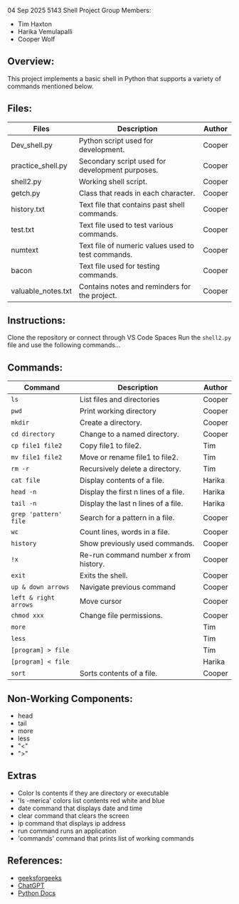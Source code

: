 
04 Sep 2025
5143 Shell Project
Group Members:
- Tim Haxton
- Harika Vemulapalli
- Cooper Wolf

## Overview:
This project implements a basic shell in Python that supports a variety of commands mentioned below.

## Files:
| Files                 | Description                                         | Author   |
|-----------------------|-----------------------------------------------------|----------|
| Dev_shell.py          | Python script used for development.                 | Cooper   |
| practice_shell.py     | Secondary script used for development purposes.     | Cooper   |
| shell2.py             | Working shell script.                               | Cooper   |
| getch.py              | Class that reads in each character.                 | Cooper   |
| history.txt           | Text file that contains past shell commands.        | Cooper   |
| test.txt              | Text file used to test various commands.            | Cooper   |
| numtext               | Text file of numeric values used to test commands.  | Cooper   |
| bacon                 | Text file used for testing commands.                | Cooper   |
| valuable_notes.txt    | Contains notes and reminders for the project.       | Cooper   |

## Instructions:
Clone the repository or connect through VS Code Spaces
Run the `shell2.py` file and use the following commands...

## Commands:
| Command               | Description                                         | Author   |
|-----------------------|-----------------------------------------------------|----------|
| `ls`                  | List files and directories                          | Cooper   |
| `pwd`                 | Print working directory                             | Cooper   |
| `mkdir`               | Create a directory.                                 | Cooper   |
| `cd directory`        | Change to a named directory.                        | Cooper   |
| `cp file1 file2`      | Copy file1 to file2.                                | Tim      |
| `mv file1 file2`      | Move or rename file1 to file2.                      | Tim      |
| `rm -r`               | Recursively delete a directory.                     | Tim      |
| `cat file`            | Display contents of a file.                         | Harika   |
| `head -n`             | Display the first n lines of a file.                | Harika   |
| `tail -n`             | Display the last n lines of a file.                 | Harika   |
| `grep 'pattern' file` | Search for a pattern in a file.                     | Cooper   |
| `wc`                  | Count lines, words in a file.                       | Cooper   |
| `history`             | Show previously used commands.                      | Cooper   |
| `!x`                  | Re-run command number *x* from history.             | Cooper   |
| `exit`                | Exits the shell.                                    | Cooper   |
| `up & down arrows`    | Navigate previous command                           | Cooper   |
| `left & right arrows` | Move cursor                                         | Cooper   |
| `chmod xxx`           | Change file permissions.                            | Cooper   |
| `more`                |                                                     | Tim      |
| `less`                |                                                     | Tim      |
| `[program] > file`    |                                                     | Tim      |
| `[program] < file`    |                                                     | Harika   |
| `sort `               | Sorts contents of a file.                           | Cooper   |

## Non-Working Components:
- head
- tail
- more
- less
- "<"
- ">"

## Extras
- Color ls contents if they are directory or executable
- 'ls -merica' colors list contents red white and blue
- date command that displays date and time
- clear command that clears the screen
- ip command that displays ip address
- run command runs an application
- 'commands' command that prints list of working commands


## References:
- [geeksforgeeks](https://www.geeksforgeeks.org/python/executing-shell-commands-with-python/)
- [ChatGPT](https://chatgpt.com/)
- [Python Docs](https://docs.python.org/3/library/os.html)
